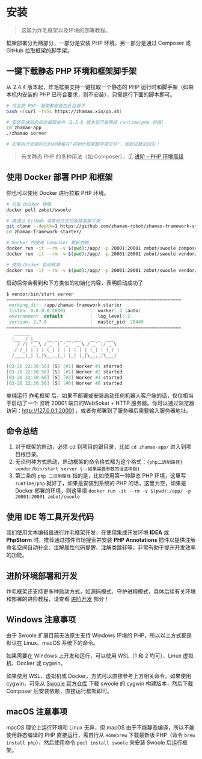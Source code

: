 # 安装

> 这篇为炸毛框架以及环境的部署教程。

框架部署分为两部分，一部分是安装 PHP 环境，另一部分是通过 Composer 或 GitHub 拉取框架的脚手架。

## 一键下载静态 PHP 环境和框架脚手架

从 2.4.4 版本起，炸毛框架支持一键拉取一个静态的 PHP 运行时和脚手架（如果本机内安装的 PHP 已符合要求，则不安装），只需运行下面的脚本即可。

```bash
# 将会把 PHP、框架都安装在此目录下
bash <(curl -fsSL https://zhamao.xin/go.sh)

# 安装完成后的启动框架命令（2.5.0 版本后可省略掉 runtime/php 前缀）
cd zhamao-app
./zhamao server

# 如果执行安装时长时间停留在"初始化框架脚手架文件"，请尝试敲击回车！
```

> 有关静态 PHP 的多种用法（如 Composer），见 [进阶 - PHP 环境高级](/advanced/php-env)

## 使用 Docker 部署 PHP 和框架
你也可以使用 Docker 进行拉取 PHP 环境。

```bash
# 拉取 Docker 镜像
docker pull zmbot/swoole

# 再通过 GitHub 或其他方式拉取框架脚手架
git clone --depth=1 https://github.com/zhamao-robot/zhamao-framework-starter.git
cd zhamao-framework-starter/

# Docker 内使用 Composer 更新依赖
docker run -it --rm -v $(pwd):/app/ -p 20001:20001 zmbot/swoole composer update
docker run -it --rm -v $(pwd):/app/ -p 20001:20001 zmbot/swoole vendor/bin/start init

# 使用 Docker 启动框架
docker run -it --rm -v $(pwd):/app/ -p 20001:20001 zmbot/swoole vendor/bin/start server
```

启动后你会看到和下方类似的初始化内容，表明启动成功了

```verilog
$ vendor/bin/start server
=================================================================
 working_dir: /app/zhamao-framework-starter
 listen: 0.0.0.0:20001         |  worker: 4 (auto)
 environment: default          |  log_level: 2
 version: 2.7.0                |  master_pid: 28449
=================================================================
   ______
  |__  / |__   __ _ _ __ ___   __ _  ___
    / /| '_ \ / _` | '_ ` _ \ / _` |/ _ \
   / /_| | | | (_| | | | | | | (_| | (_) |
  /____|_| |_|\__,_|_| |_| |_|\__,_|\___/

[03-20 22:30:56] [S] [#1] Worker #1 started
[03-20 22:30:56] [S] [#2] Worker #2 started
[03-20 22:30:56] [S] [#3] Worker #3 started
[03-20 22:30:56] [S] [#0] Worker #0 started
```

单纯运行 炸毛框架 后，如果不部署或安装启动任何机器人客户端的话，仅仅相当于启动了一个 监听 20001 端口的WebSoket + HTTP 服务器。你可以通过浏览器访问：http://127.0.0.1:20001 ，或者你部署到了服务器后需要输入服务器地址。

## 命令总结

1. 对于框架的启动，必须 cd 到项目的跟目录，比如 `cd zhamao-app/` 进入到项目根目录。
2. 无论何种方式启动，启动框架的命令格式都为这个格式：`{php二进制路径} vendor/bin/start server {--如果需要参数的话这样跟}`
3. 第二条的 `php 二进制路径` 指的是，比如使用第一种静态 PHP 环境，这里写 `runtime/php` 就好了，如果是安装到系统的 PHP 的话，这里为空，如果是 Docker 部署的环境，则这里填 `docker run -it --rm -v $(pwd):/app/ -p 20001:20001 zmbot/swoole`

## 使用 IDE 等工具开发代码

我们使用文本编辑器进行炸毛框架开发，在使用集成开发环境 **IDEA** 或 **PhpStorm** 时，推荐通过插件市场搜索并安装 **PHP Annotations** 插件以提供注解命名空间自动补全、注解属性代码提醒、注解类跳转等，非常有助于提升开发效率的功能。

## 进阶环境部署和开发
炸毛框架还支持更多种启动方式，如源码模式、守护进程模式，具体后续有关环境和部署的进阶教程，请查看 [进阶开发](/advanced/) 部分！

## Windows 注意事项

由于 Swoole 扩展目前无法原生支持 Windows 环境的 PHP，所以以上方式都是默认在 Linux、macOS 系统下的命令。

如果需要在 Windows 上开发和运行，可以使用 WSL（1 和 2 均可）、Linux 虚拟机、Docker 或 cygwin。

如果使用 WSL、虚拟机或 Docker，方式可以直接参考上方相关命令。如果使用 cygwin，可先从 [Swoole 官方仓库](https://github.com/swoole/swoole-src) 下载 swoole 的 cygwin 构建版本，然后下载 Composer 后安装依赖，直接运行框架即可。

## macOS 注意事项

macOS 理论上运行环境和 Linux 无异，但 macOS 由于不能静态编译，所以不能使用静态编译的 PHP 直接运行，需自行从 `Homebrew` 下载最新版 PHP（命令 `brew install php`），然后使用命令 `pecl install swoole` 来安装 Swoole 后运行框架。
